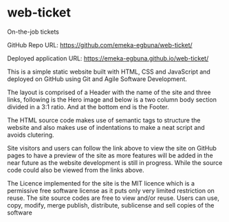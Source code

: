 # web-ticket
On-the-job tickets

GitHub Repo URL: https://github.com/emeka-egbuna/web-ticket/

Deployed application URL: https://emeka-egbuna.github.io/web-ticket/

This is a simple static website built with HTML, CSS and JavaScript and deployed on GitHub using Git and Agile Software Development.

The layout is comprised of a Header with the name of the site and three links, following is the Hero image and below is a two column body section divided in a 3:1 ratio. And at the bottom end is the Footer.

The HTML source code makes use of semantic tags to structure the website and also makes use of indentations to make a neat script and avoids clutering.

Site visitors and users can follow the link above to view the site on GitHub pages to have a preview of the site as more features will be added in the near future as the website development is still in progress. While the source code could also be viewed from the links above.

The Licence implemented for the site is the MIT licence which is a permissive free software license as it puts only very limited restriction on reuse. The site source codes are free to view and/or reuse. Users can use, copy, modify, merge publish, distribute, sublicense and sell copies of the software